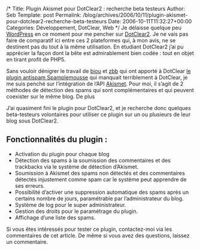 /*
 Title: Plugin Akismet pour DotClear2 : recherche beta testeurs
 Author: Seb
 Template: post
 Permalink: /blog/archives/2006/10/11/plugin-akismet-pour-dotclear2-recherche-beta-testeurs
 Date: 2006-10-11T11:32:27+00:00
 Categories: Développement, DotClear, Web
*/
Je délaisse quelque peu [WordPress][1] en ce moment pour me pencher sur [DotClear2][2]. Je ne vais pas faire de comparatif ici entre ces 2 plateformes qui, à mon avis, ne se destinent pas du tout à la même utilisation. En étudiant DotClear2 j&rsquo;ai pu apprécier la façon dont la bête est admirablement bien codée : tout en objet en tirant profit de PHP5.

<!--more-->

Sans vouloir dénigrer le travail de [biou][3] et [zbb][4] qui ont apporté à DotClear [le plugin antispam Spamplemousse][5] qui manquait terriblement à DotClear, je me suis penché sur l&rsquo;intégration de l&rsquo;API [Akismet][6]. Pour moi, il s&rsquo;agit de 2 méthodes de détection des spams qui sont complémentaires et qui peuvent coexister sur le même blog. De plus 

J&rsquo;ai quasiment fini le plugin pour DotClear2, et je recherche donc quelques beta-testeurs volontaires pour utiliser ce plugin sur un ou plusieurs de leur blog sous DotClear2.

## Fonctionnalités du plugin :

*   Activation du plugin pour chaque blog
*   Détection des spams à la soumission des commentaires et des trackbacks via le système de détection d&rsquo;Akismet.
*   Soumission à Akismet des spams non détectés et des commentaires détectés injustement comme spam car le système peut apprendre de ses erreurs.
*   Possibilité d&rsquo;activer une suppression automatique des spams après un certains nombre de jours, paramétrable par l&rsquo;administrateur du blog.
*   Système de log pour le super administrateur.
*   Gestion des droits pour le paramétrage du plugin.
*   Affichage d&rsquo;une liste des spams.

Si vous êtes intéressés pour tester ce plugin, contactez-moi via les commentaires de cet article. De même si vous avez des questions, laissez un commentaire.

 [1]: http://wordpress-fr.net/
 [2]: http://preview.dotclear.net
 [3]: http://www.vanschklift.com/blog
 [4]: http://zeubeubeu.net/blog/
 [5]: http://zeubeubeu.net/blog/plugins-dotclear#spamplemousse
 [6]: http://www.akismet.com